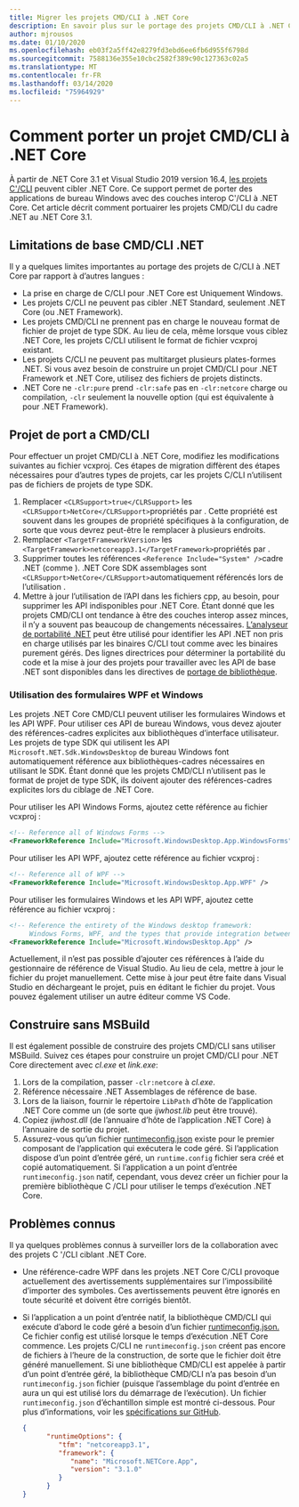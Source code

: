 ```yaml
---
title: Migrer les projets CMD/CLI à .NET Core
description: En savoir plus sur le portage des projets CMD/CLI à .NET Core.
author: mjrousos
ms.date: 01/10/2020
ms.openlocfilehash: eb03f2a5ff42e8279fd3ebd6ee6fb6d955f6798d
ms.sourcegitcommit: 7588136e355e10cbc2582f389c90c127363c02a5
ms.translationtype: MT
ms.contentlocale: fr-FR
ms.lasthandoff: 03/14/2020
ms.locfileid: "75964929"
---
```

# <a name="how-to-port-a-ccli-project-to-net-core"></a>Comment porter un projet CMD/CLI à .NET Core

À partir de .NET Core 3.1 et Visual Studio 2019 version 16.4, [les projets C'/CLI](/cpp/dotnet/dotnet-programming-with-cpp-cli-visual-cpp) peuvent cibler .NET Core. Ce support permet de porter des applications de bureau Windows avec des couches interop C'/CLI à .NET Core. Cet article décrit comment portuairer les projets CMD/CLI du cadre .NET au .NET Core 3.1.

## <a name="ccli-net-core-limitations"></a>Limitations de base CMD/CLI .NET

Il y a quelques limites importantes au portage des projets de C/CLI à .NET Core par rapport à d’autres langues :

* La prise en charge de C/CLI pour .NET Core est Uniquement Windows.
* Les projets C/CLI ne peuvent pas cibler .NET Standard, seulement .NET Core (ou .NET Framework).
* Les projets CMD/CLI ne prennent pas en charge le nouveau format de fichier de projet de type SDK. Au lieu de cela, même lorsque vous ciblez .NET Core, les projets C/CLI utilisent le format de fichier vcxproj existant.
* Les projets C/CLI ne peuvent pas multitarget plusieurs plates-formes .NET. Si vous avez besoin de construire un projet CMD/CLI pour .NET Framework et .NET Core, utilisez des fichiers de projets distincts.
* .NET Core ne `-clr:pure` prend `-clr:safe` pas en `-clr:netcore` charge ou compilation, `-clr` seulement la nouvelle option (qui est équivalente à pour .NET Framework).

## <a name="port-a-ccli-project"></a>Projet de port a CMD/CLI

Pour effectuer un projet CMD/CLI à .NET Core, modifiez les modifications suivantes au fichier vcxproj. Ces étapes de migration diffèrent des étapes nécessaires pour d’autres types de projets, car les projets C/CLI n’utilisent pas de fichiers de projets de type SDK.

1. Remplacer `<CLRSupport>true</CLRSupport>` les `<CLRSupport>NetCore</CLRSupport>`propriétés par . Cette propriété est souvent dans les groupes de propriété spécifiques à la configuration, de sorte que vous devrez peut-être le remplacer à plusieurs endroits.
2. Remplacer `<TargetFrameworkVersion>` les `<TargetFramework>netcoreapp3.1</TargetFramework>`propriétés par .
3. Supprimer toutes les références `<Reference Include="System" />`cadre .NET (comme ). .NET Core SDK assemblages sont `<CLRSupport>NetCore</CLRSupport>`automatiquement référencés lors de l’utilisation .
4. Mettre à jour l’utilisation de l’API dans les fichiers cpp, au besoin, pour supprimer les API indisponibles pour .NET Core. Étant donné que les projets CMD/CLI ont tendance à être des couches interop assez minces, il n’y a souvent pas beaucoup de changements nécessaires. [L’analyseur de portabilité .NET](../../standard/analyzers/portability-analyzer.md) peut être utilisé pour identifier les API .NET non pris en charge utilisés par les binaires C/CLI tout comme avec les binaires purement gérés. Des lignes directrices pour déterminer la portabilité du code et la mise à jour des projets pour travailler avec les API de base .NET sont disponibles dans les directives de [portage de bibliothèque](./libraries.md#determine-portability).

### <a name="wpf-and-windows-forms-usage"></a>Utilisation des formulaires WPF et Windows

Les projets .NET Core CMD/CLI peuvent utiliser les formulaires Windows et les API WPF. Pour utiliser ces API de bureau Windows, vous devez ajouter des références-cadres explicites aux bibliothèques d’interface utilisateur. Les projets de type SDK qui utilisent les API `Microsoft.NET.Sdk.WindowsDesktop` de bureau Windows font automatiquement référence aux bibliothèques-cadres nécessaires en utilisant le SDK. Étant donné que les projets CMD/CLI n’utilisent pas le format de projet de type SDK, ils doivent ajouter des références-cadres explicites lors du ciblage de .NET Core.

Pour utiliser les API Windows Forms, ajoutez cette référence au fichier vcxproj :

```xml
<!-- Reference all of Windows Forms -->
<FrameworkReference Include="Microsoft.WindowsDesktop.App.WindowsForms" />
```

Pour utiliser les API WPF, ajoutez cette référence au fichier vcxproj :

```xml
<!-- Reference all of WPF -->
<FrameworkReference Include="Microsoft.WindowsDesktop.App.WPF" />
```

Pour utiliser les formulaires Windows et les API WPF, ajoutez cette référence au fichier vcxproj :

```xml
<!-- Reference the entirety of the Windows desktop framework:
     Windows Forms, WPF, and the types that provide integration between them -->
<FrameworkReference Include="Microsoft.WindowsDesktop.App" />
```

Actuellement, il n’est pas possible d’ajouter ces références à l’aide du gestionnaire de référence de Visual Studio. Au lieu de cela, mettre à jour le fichier du projet manuellement. Cette mise à jour peut être faite dans Visual Studio en déchargeant le projet, puis en éditant le fichier du projet. Vous pouvez également utiliser un autre éditeur comme VS Code.

## <a name="build-without-msbuild"></a>Construire sans MSBuild

Il est également possible de construire des projets CMD/CLI sans utiliser MSBuild. Suivez ces étapes pour construire un projet CMD/CLI pour .NET Core directement avec *cl.exe* et *link.exe*:

1. Lors de la compilation, passer `-clr:netcore` à *cl.exe*.
2. Référence nécessaire .NET Assemblages de référence de base.
3. Lors de la liaison, fournir le répertoire `LibPath` d’hôte de l’application .NET Core comme un (de sorte que *ijwhost.lib* peut être trouvé).
4. Copiez *ijwhost.dll* (de l’annuaire d’hôte de l’application .NET Core) à l’annuaire de sortie du projet.
5. Assurez-vous qu’un fichier [runtimeconfig.json](https://github.com/dotnet/cli/blob/master/Documentation/specs/runtime-configuration-file.md) existe pour le premier composant de l’application qui exécutera le code géré. Si l’application dispose d’un point d’entrée géré, un `runtime.config` fichier sera créé et copié automatiquement. Si l’application a un point d’entrée `runtimeconfig.json` natif, cependant, vous devez créer un fichier pour la première bibliothèque C /CLI pour utiliser le temps d’exécution .NET Core.

## <a name="known-issues"></a>Problèmes connus

Il ya quelques problèmes connus à surveiller lors de la collaboration avec des projets C '/CLI ciblant .NET Core.

* Une référence-cadre WPF dans les projets .NET Core C/CLI provoque actuellement des avertissements supplémentaires sur l’impossibilité d’importer des symboles. Ces avertissements peuvent être ignorés en toute sécurité et doivent être corrigés bientôt.
* Si l’application a un point d’entrée natif, la bibliothèque CMD/CLI qui exécute d’abord le code géré a besoin d’un fichier [runtimeconfig.json.](https://github.com/dotnet/cli/blob/master/Documentation/specs/runtime-configuration-file.md) Ce fichier config est utilisé lorsque le temps d’exécution .NET Core commence. Les projets C/CLI ne `runtimeconfig.json` créent pas encore de fichiers à l’heure de la construction, de sorte que le fichier doit être généré manuellement. Si une bibliothèque CMD/CLI est appelée à partir d’un point d’entrée géré, la bibliothèque CMD/CLI n’a pas besoin d’un `runtimeconfig.json` fichier (puisque l’assemblage du point d’entrée en aura un qui est utilisé lors du démarrage de l’exécution). Un fichier `runtimeconfig.json` d’échantillon simple est montré ci-dessous. Pour plus d’informations, voir les [spécifications sur GitHub](https://github.com/dotnet/cli/blob/master/Documentation/specs/runtime-configuration-file.md).

    ```json
    {
          "runtimeOptions": {
             "tfm": "netcoreapp3.1",
             "framework": {
                "name": "Microsoft.NETCore.App",
                "version": "3.1.0"
             }
          }
    }
    ```
